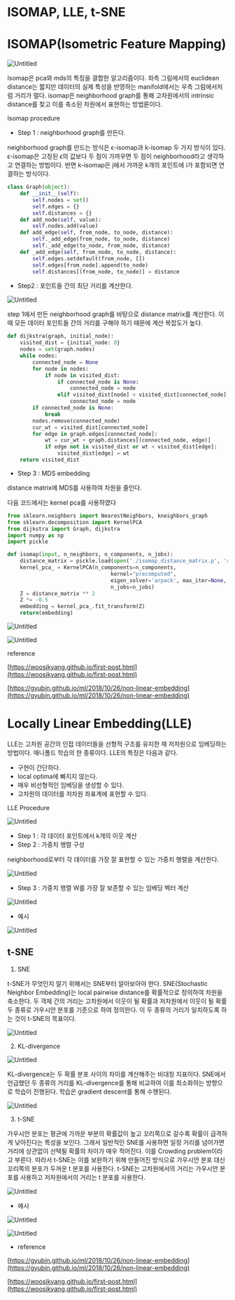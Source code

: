 # ****ISOMAP, LLE, t-SNE****

# ISOMAP(Isometric Feature Mapping)

![Untitled](https://github.com/kjhoon7686/BusinessAnalytics/blob/main/1.%20Dimensionality%20Reduction/ISOMAP%2C%20LLE%2C%20t-SNE/images/Untitled.png)

Isomap은 pca와 mds의 특징을 결합한 알고리즘이다. 좌측 그림에서의 euclidean distance는 짧지만 데이터의 실제 특성을 반영하는 manifold에서는 우측 그림에서처럼 거리가 멀다. isomap은 neighborhood graph를 통해 고차원에서의 intrinsic distance를 찾고 이를 축소된 차원에서 표현하는 방법론이다.

Isomap procedure

- Step 1 : neighborhood graph를 만든다.

neighborhood graph를 만드는 방식은 ϵ-isomap과 k-isomap 두 가지 방식이 있다. ϵ-isomap은 고정된 ϵ의 값보다 두 점이 가까우면 두 점이 neighborhood라고 생각하고 연결하는 방법이다. 반면 k-isomap은 j에서 가까운 k개의 포인트에 i가 포함되면 연결하는 방식이다.

```python
class Graph(object):
    def __init__(self):
        self.nodes = set()
        self.edges = {}
        self.distances = {}
    def add_node(self, value):
        self.nodes.add(value)
    def add_edge(self, from_node, to_node, distance):
        self._add_edge(from_node, to_node, distance)
        self._add_edge(to_node, from_node, distance)
    def _add_edge(self, from_node, to_node, distance):
        self.edges.setdefault(from_node, [])
        self.edges[from_node].append(to_node)
        self.distances[(from_node, to_node)] = distance
```

- Step2 : 포인트들 간의 최단 거리를 계산한다.

![Untitled](https://github.com/kjhoon7686/BusinessAnalytics/blob/main/1.%20Dimensionality%20Reduction/ISOMAP%2C%20LLE%2C%20t-SNE/images/Untitled%201.png)

step 1에서 만든 neighborhood graph를 바탕으로 distance matrix를 계산한다. 이때 모든 데이터 포인트들 간의 거리를 구해야 하기 때문에 계산 복잡도가 높다.

```python
def dijkstra(graph, initial_node):
    visited_dist = {initial_node: 0}
    nodes = set(graph.nodes)
    while nodes:
        connected_node = None
        for node in nodes:
            if node in visited_dist:
                if connected_node is None:
                    connected_node = node
                elif visited_dist[node] < visited_dist[connected_node]:
                    connected_node = node
        if connected_node is None:
            break
        nodes.remove(connected_node)
        cur_wt = visited_dist[connected_node]
        for edge in graph.edges[connected_node]:
            wt = cur_wt + graph.distances[(connected_node, edge)]
            if edge not in visited_dist or wt < visited_dist[edge]:
                visited_dist[edge] = wt
    return visited_dist
```

- Step 3 : MDS embedding

distance matrix에 MDS를 사용하여 차원을 줄인다. 

다음 코드에서는 kernel pca를 사용하였다

```python
from sklearn.neighbors import NearestNeighbors, kneighbors_graph
from sklearn.decomposition import KernelPCA
from dijkstra import Graph, dijkstra
import numpy as np
import pickle

def isomap(input, n_neighbors, n_components, n_jobs):
    distance_matrix = pickle.load(open('./isomap_distance_matrix.p', 'rb'))
    kernel_pca_ = KernelPCA(n_components=n_components,
                                 kernel="precomputed",
                                 eigen_solver='arpack', max_iter=None,
                                 n_jobs=n_jobs)
    Z = distance_matrix ** 2
    Z *= -0.5
    embedding = kernel_pca_.fit_transform(Z)
    return(embedding)
```

![Untitled](https://github.com/kjhoon7686/BusinessAnalytics/blob/main/1.%20Dimensionality%20Reduction/ISOMAP%2C%20LLE%2C%20t-SNE/images/Untitled%202.png)

![Untitled](https://github.com/kjhoon7686/BusinessAnalytics/blob/main/1.%20Dimensionality%20Reduction/ISOMAP%2C%20LLE%2C%20t-SNE/images/Untitled%203.png)

reference

[https://woosikyang.github.io/first-post.html](https://woosikyang.github.io/first-post.html)

[https://gyubin.github.io/ml/2018/10/26/non-linear-embedding](https://gyubin.github.io/ml/2018/10/26/non-linear-embedding)

# Locally Linear Embedding(LLE)

LLE는 고차원 공간의 인접 데이터들을 선형적 구조를 유지한 채 저차원으로 임베딩하는 방법이다. 매니폴드 학습의 한 종류이다. LLE의 특징은 다음과 같다.

- 구현이 간단하다.
- local optima에 빠지지 않는다.
- 매우 비선형적인 임베딩을 생성할 수 있다.
- 고차원의 데이터를 저차원 좌표계에 표현할 수 있다.

LLE Procedure

![Untitled](https://github.com/kjhoon7686/BusinessAnalytics/blob/main/1.%20Dimensionality%20Reduction/ISOMAP%2C%20LLE%2C%20t-SNE/images/Untitled%204.png)

- Step 1 : 각 데이터 포인트에서 k개의 이웃 계산
- Step 2 : 가중치 행렬 구성

neighborhood로부터 각 데이터를 가장 잘 표현할 수 있는 가중치 행렬을 계산한다.

![Untitled](https://github.com/kjhoon7686/BusinessAnalytics/blob/main/1.%20Dimensionality%20Reduction/ISOMAP%2C%20LLE%2C%20t-SNE/images/Untitled%205.png)

- Step 3 : 가중치 행렬 W를 가장 잘 보존할 수 있는 임베딩 벡터 계산

![Untitled](https://github.com/kjhoon7686/BusinessAnalytics/blob/main/1.%20Dimensionality%20Reduction/ISOMAP%2C%20LLE%2C%20t-SNE/images/Untitled%206.png)

- 예시

![Untitled](https://github.com/kjhoon7686/BusinessAnalytics/blob/main/1.%20Dimensionality%20Reduction/ISOMAP%2C%20LLE%2C%20t-SNE/images/Untitled%207.png)

## t-SNE

1) SNE

t-SNE가 무엇인지 알기 위해서는 SNE부터 알아보아야 한다. SNE(Stochastic Neighbor Embedding)는 local pairwise distance를 확률적으로 정의하여 차원을 축소한다. 두 객체 간의 거리는 고차원에서 이웃이 될 확률과 저차원에서 이웃이 될 확률 두 종류로 가우시안 분포를 기준으로 하여 정의한다. 이 두 종류의 거리가 일치하도록 하는 것이 t-SNE의 목표이다. 

![Untitled](https://github.com/kjhoon7686/BusinessAnalytics/blob/main/1.%20Dimensionality%20Reduction/ISOMAP%2C%20LLE%2C%20t-SNE/images/Untitled%208.png)

2) KL-divergence

![Untitled](https://github.com/kjhoon7686/BusinessAnalytics/blob/main/1.%20Dimensionality%20Reduction/ISOMAP%2C%20LLE%2C%20t-SNE/images/Untitled%209.png)

KL-divergence는 두 확률 분포 사이의 차이를 계산해주는 비대칭 지표이다. SNE에서 언급했던 두 종류의 거리를 KL-divergence를 통해 비교하여 이를 최소화하는 방향으로 학습이 진행된다. 학습은 gradient descent를 통해 수행된다.

![Untitled](https://github.com/kjhoon7686/BusinessAnalytics/blob/main/1.%20Dimensionality%20Reduction/ISOMAP%2C%20LLE%2C%20t-SNE/images/Untitled%210.png)

3) t-SNE

가우시안 분포는 평균에 가까운 부분의 확률값이 높고 꼬리쪽으로 갈수록 확률이 급격하게 낮아진다는 특성을 보인다. 그래서 일반적인 SNE를 사용하면 일정 거리를 넘어가면 거리에 상관없이 선택될 확률의 차이가 매우 적어진다. 이를 Crowding problem이라고 부른다. 따라서 t-SNE는 이를 보완하기 위해 만들어진 방식으로 가우시안 분포 대신 꼬리쪽의 분포가 두꺼운 t 분포를 사용한다. t-SNE는 고차원에서의 거리는 가우시안 분포를 사용하고 저차원에서의 거리는 t 분포를 사용한다. 

![Untitled](https://s3-us-west-2.amazonaws.com/secure.notion-static.com/b9cd99ca-eec4-42bf-9ed4-335b255de70c/Untitled.png)

- 예시

![Untitled](https://s3-us-west-2.amazonaws.com/secure.notion-static.com/e5792872-ceef-400a-ae93-78a36dca193d/Untitled.png)

![Untitled](https://s3-us-west-2.amazonaws.com/secure.notion-static.com/78fc862c-1d25-4c2f-a8fc-149d49b54493/Untitled.png)

- reference

[https://gyubin.github.io/ml/2018/10/26/non-linear-embedding](https://gyubin.github.io/ml/2018/10/26/non-linear-embedding)

[https://woosikyang.github.io/first-post.html](https://woosikyang.github.io/first-post.html)
